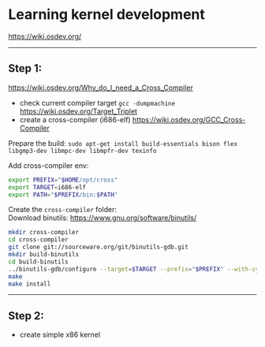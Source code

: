 # Learning kernel development

https://wiki.osdev.org/

---

## Step 1:

https://wiki.osdev.org/Why_do_I_need_a_Cross_Compiler

- check current compiler target `gcc -dumpmachine` https://wiki.osdev.org/Target_Triplet
- create a cross-compiler (i686-elf) https://wiki.osdev.org/GCC_Cross-Compiler

Prepare the build: `sudo apt-get install build-essentials bison flex libgmp3-dev libmpc-dev libmpfr-dev texinfo`

Add cross-compiler env:

```sh
export PREFIX="$HOME/opt/cross"
export TARGET=i686-elf
export PATH="$PREFIX/bin:$PATH"
```

Create the `cross-compiler` folder:  
Download binutils: https://www.gnu.org/software/binutils/

```sh
mkdir cross-compiler
cd cross-compiler
git clone git://sourceware.org/git/binutils-gdb.git
mkdir build-binutils
cd build-binutils
../binutils-gdb/configure --target=$TARGET --prefix="$PREFIX" --with-sysroot --disable-nls --disable-werror
make
make install
```

---

## Step 2:

- create simple x86 kernel
